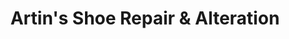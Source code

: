 ---
title: "Artin's Shoe Repair & Alteration"
url: /fairfax/artins-shoe-repair-and-alteration/
shop: shoes
---
